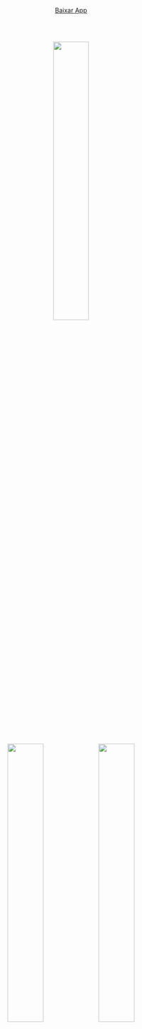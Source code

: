 <p align="center">
<a href="https://drive.google.com/file/d/1JyF1d_Q5iF_VfZhhVGNeKtVpWGOfounJ/view?usp=sharing" target="_blank" rel="noopener noreferrer">Baixar App</a>
</p>
<br>
<br>
<div align="center">
 
<img src="https://i.ibb.co/TkccQz2/Screenshot-2022-04-23-20-56-21-710-org-topoint-topoint.jpg" 
     width=40% 
     height="auto" />
  

  <img src="https://i.ibb.co/KxS6wNB/Screenshot-2022-04-23-21-55-54-545-org-topoint-topoint.jpg" 
     width=40% 
     height="auto" />
  <img src="https://i.ibb.co/hCTRfbR/Screenshot-2022-04-23-21-56-23-812-org-topoint-topoint.jpg" 
     width=40% 
     height="auto" />
  
</div>
